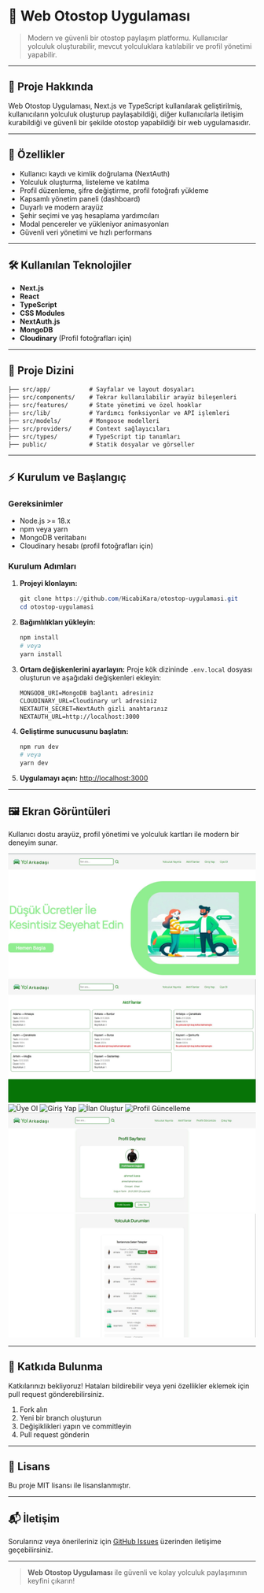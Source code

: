 # 🚗 Web Otostop Uygulaması

> Modern ve güvenli bir otostop paylaşım platformu. Kullanıcılar yolculuk oluşturabilir, mevcut yolculuklara katılabilir ve profil yönetimi yapabilir.

---

## 📌 Proje Hakkında
Web Otostop Uygulaması, Next.js ve TypeScript kullanılarak geliştirilmiş, kullanıcıların yolculuk oluşturup paylaşabildiği, diğer kullanıcılarla iletişim kurabildiği ve güvenli bir şekilde otostop yapabildiği bir web uygulamasıdır.

---

## 🚀 Özellikler
- Kullanıcı kaydı ve kimlik doğrulama (NextAuth)
- Yolculuk oluşturma, listeleme ve katılma
- Profil düzenleme, şifre değiştirme, profil fotoğrafı yükleme
- Kapsamlı yönetim paneli (dashboard)
- Duyarlı ve modern arayüz
- Şehir seçimi ve yaş hesaplama yardımcıları
- Modal pencereler ve yükleniyor animasyonları
- Güvenli veri yönetimi ve hızlı performans

---

## 🛠️ Kullanılan Teknolojiler
- **Next.js**
- **React**
- **TypeScript**
- **CSS Modules**
- **NextAuth.js**
- **MongoDB**
- **Cloudinary** (Profil fotoğrafları için)

---

## 📂 Proje Dizini
```
├── src/app/           # Sayfalar ve layout dosyaları
├── src/components/    # Tekrar kullanılabilir arayüz bileşenleri
├── src/features/      # State yönetimi ve özel hooklar
├── src/lib/           # Yardımcı fonksiyonlar ve API işlemleri
├── src/models/        # Mongoose modelleri
├── src/providers/     # Context sağlayıcıları
├── src/types/         # TypeScript tip tanımları
├── public/            # Statik dosyalar ve görseller
```

---

## ⚡ Kurulum ve Başlangıç

### Gereksinimler
- Node.js >= 18.x
- npm veya yarn
- MongoDB veritabanı
- Cloudinary hesabı (profil fotoğrafları için)

### Kurulum Adımları
1. **Projeyi klonlayın:**
   ```powershell
   git clone https://github.com/HicabiKara/otostop-uygulamasi.git
   cd otostop-uygulamasi
   ```
2. **Bağımlılıkları yükleyin:**
   ```powershell
   npm install
   # veya
   yarn install
   ```
3. **Ortam değişkenlerini ayarlayın:**
   Proje kök dizininde `.env.local` dosyası oluşturun ve aşağıdaki değişkenleri ekleyin:
   ```env
   MONGODB_URI=MongoDB bağlantı adresiniz
   CLOUDINARY_URL=Cloudinary url adresiniz
   NEXTAUTH_SECRET=NextAuth gizli anahtarınız
   NEXTAUTH_URL=http://localhost:3000
   ```
4. **Geliştirme sunucusunu başlatın:**
   ```powershell
   npm run dev
   # veya
   yarn dev
   ```
5. **Uygulamayı açın:**
   [http://localhost:3000](http://localhost:3000)

---

## 🖼️ Ekran Görüntüleri
Kullanıcı dostu arayüz, profil yönetimi ve yolculuk kartları ile modern bir deneyim sunar.

![Ana Sayfa](screenshots/anasayfa.jpg)
![Aktif İlanlar](screenshots/aktif-ilanlar.jpg)
![Üye Ol](screenshots/üye-ol.jpg)
![Giriş Yap](screenshots/giriş-yap.jpg)
![İlan Oluştur](screenshots/ilan-oluştur.jpg)
![Profil Güncelleme](screenshots/profil-güncelle.jpg)
![Profil Sayfası Görünümü](screenshots/profil-sayfası-1.jpg)
![Profil Sayfası Görünümü](screenshots/profil-sayfası-2.jpg)

---

## 🤝 Katkıda Bulunma
Katkılarınızı bekliyoruz! Hataları bildirebilir veya yeni özellikler eklemek için pull request gönderebilirsiniz.

1. Fork alın
2. Yeni bir branch oluşturun
3. Değişiklikleri yapın ve commitleyin
4. Pull request gönderin

---

## 📄 Lisans
Bu proje MIT lisansı ile lisanslanmıştır.

---

## 📬 İletişim
Sorularınız veya önerileriniz için [GitHub Issues](https://github.com/HicabiKara/otostop-uygulamasi/issues) üzerinden iletişime geçebilirsiniz.

---

> **Web Otostop Uygulaması** ile güvenli ve kolay yolculuk paylaşımının keyfini çıkarın!
